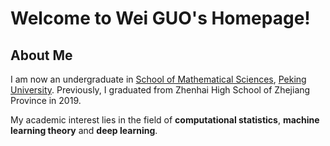 # Welcome to Wei GUO's Homepage!

## About Me

I am now an undergraduate in [School of Mathematical Sciences](http://www.math.pku.edu.cn), [Peking University](https://pku.edu.cn). Previously, I graduated from Zhenhai High School of Zhejiang Province in 2019. 

My academic interest lies in the field of **computational statistics**, **machine learning theory** and **deep learning**.
